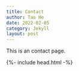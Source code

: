 ```yaml
---
title: Contact
author: Tao He
date: 2022-02-05
category: Jekyll
layout: post
---
```


This is an contact page.

{%- include head.html -%}

